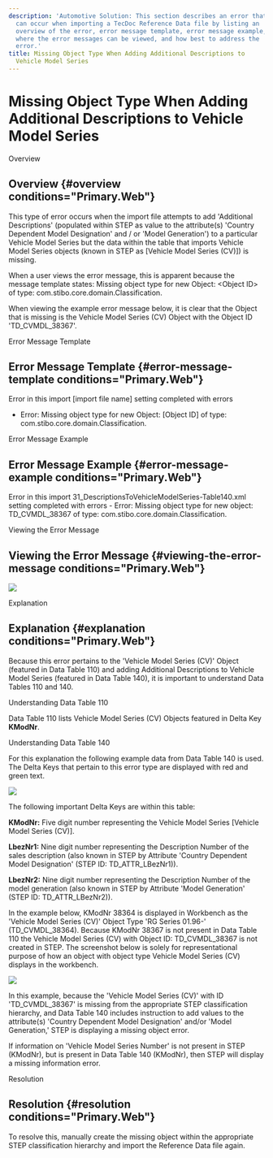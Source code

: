 ```yaml
---
description: 'Automotive Solution: This section describes an error that
  can occur when importing a TecDoc Reference Data file by listing an
  overview of the error, error message template, error message example,
  where the error messages can be viewed, and how best to address the
  error.'
title: Missing Object Type When Adding Additional Descriptions to
  Vehicle Model Series
---
```


Missing Object Type When Adding Additional Descriptions to Vehicle Model Series
===============================================================================

Overview

Overview {#overview conditions="Primary.Web"}
--------

This type of error occurs when the import file attempts to add
\'Additional Descriptions\' (populated within STEP as value to the
attribute(s) \'Country Dependent Model Designation\' and / or \'Model
Generation\') to a particular Vehicle Model Series but the data within
the table that imports Vehicle Model Series objects (known in STEP as
\[Vehicle Model Series (CV)\]) is missing.

When a user views the error message, this is apparent because the
message template states: Missing object type for new Object: \<Object
ID\> of type: com.stibo.core.domain.Classification.

When viewing the example error message below, it is clear that the
Object that is missing is the Vehicle Model Series (CV) Object with the
Object ID 'TD\_CVMDL\_38367'.

Error Message Template

Error Message Template {#error-message-template conditions="Primary.Web"}
----------------------

Error in this import \[import file name\] setting completed with errors
- Error: Missing object type for new Object: \[Object ID\] of type:
com.stibo.core.domain.Classification.

Error Message Example

Error Message Example {#error-message-example conditions="Primary.Web"}
---------------------

Error in this import 31\_DescriptionsToVehicleModelSeries-Table140.xml
setting completed with errors - Error: Missing object type for new
object: TD\_CVMDL\_38367 of type: com.stibo.core.domain.Classification.

Viewing the Error Message

Viewing the Error Message {#viewing-the-error-message conditions="Primary.Web"}
-------------------------

![](../../../../../Resources/Images/Importers/Errors/31.png)

Explanation

Explanation {#explanation conditions="Primary.Web"}
-----------

Because this error pertains to the 'Vehicle Model Series (CV)' Object
(featured in Data Table 110) and adding Additional Descriptions to
Vehicle Model Series (featured in Data Table 140), it is important to
understand Data Tables 110 and 140.

Understanding Data Table 110

Data Table 110 lists Vehicle Model Series (CV) Objects featured in Delta
Key **KModNr**.

Understanding Data Table 140

For this explanation the following example data from Data Table 140 is
used. The Delta Keys that pertain to this error type are displayed with
red and green text.

![](../../../../../Resources/Images/Importers/Errors/33.png)

The following important Delta Keys are within this table:

**KModNr:** Five digit number representing the Vehicle Model Series
\[Vehicle Model Series (CV)\].

**LbezNr1:** Nine digit number representing the Description Number of
the sales description (also known in STEP by Attribute \'Country
Dependent Model Designation\' (STEP ID: TD\_ATTR\_LBezNr1)).

**LbezNr2:** Nine digit number representing the Description Number of
the model generation (also known in STEP by Attribute \'Model
Generation\' (STEP ID: TD\_ATTR\_LBezNr2)).

In the example below, KModNr 38364 is displayed in Workbench as the
\'Vehicle Model Series (CV)\' Object Type \'RG Series 01.96-\'
(TD\_CVMDL\_38364). Because KModNr 38367 is not present in Data Table
110 the Vehicle Model Series (CV) with Object ID: TD\_CVMDL\_38367 is
not created in STEP. The screenshot below is solely for representational
purpose of how an object with object type Vehicle Model Series (CV)
displays in the workbench.

![](../../../../../Resources/Images/Importers/Errors/32.png)

In this example, because the \'Vehicle Model Series (CV)\' with ID
'TD\_CVMDL\_38367' is missing from the appropriate STEP classification
hierarchy, and Data Table 140 includes instruction to add values to the
attribute(s) \'Country Dependent Model Designation\' and/or \'Model
Generation,\' STEP is displaying a missing object error.

If information on 'Vehicle Model Series Number' is not present in STEP
(KModNr), but is present in Data Table 140 (KModNr), then STEP will
display a missing information error.

Resolution

Resolution {#resolution conditions="Primary.Web"}
----------

To resolve this, manually create the missing object within the
appropriate STEP classification hierarchy and import the Reference Data
file again.
